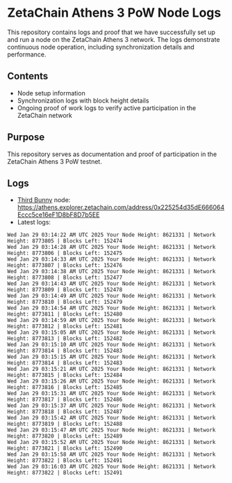 # ZetaChain Athens 3 PoW Node Logs
This repository contains logs and proof that we have successfully set up and run a node on the ZetaChain Athens 3 network. The logs demonstrate continuous node operation, including synchronization details and performance.

## Contents
- Node setup information
- Synchronization logs with block height details
- Ongoing proof of work logs to verify active participation in the ZetaChain network

## Purpose
This repository serves as documentation and proof of participation in the ZetaChain Athens 3 PoW testnet.

## Logs

- [Third Bunny](https://thirdbunny.xyz/) node: https://athens.explorer.zetachain.com/address/0x225254d35dE666064Eccc5ce16eF1D8bF8D7b5EE
- Latest logs:
```
Wed Jan 29 03:14:22 AM UTC 2025 Your Node Height: 8621331 | Network Height: 8773805 | Blocks Left: 152474
Wed Jan 29 03:14:28 AM UTC 2025 Your Node Height: 8621331 | Network Height: 8773806 | Blocks Left: 152475
Wed Jan 29 03:14:33 AM UTC 2025 Your Node Height: 8621331 | Network Height: 8773807 | Blocks Left: 152476
Wed Jan 29 03:14:38 AM UTC 2025 Your Node Height: 8621331 | Network Height: 8773808 | Blocks Left: 152477
Wed Jan 29 03:14:43 AM UTC 2025 Your Node Height: 8621331 | Network Height: 8773809 | Blocks Left: 152478
Wed Jan 29 03:14:49 AM UTC 2025 Your Node Height: 8621331 | Network Height: 8773810 | Blocks Left: 152479
Wed Jan 29 03:14:54 AM UTC 2025 Your Node Height: 8621331 | Network Height: 8773811 | Blocks Left: 152480
Wed Jan 29 03:14:59 AM UTC 2025 Your Node Height: 8621331 | Network Height: 8773812 | Blocks Left: 152481
Wed Jan 29 03:15:05 AM UTC 2025 Your Node Height: 8621331 | Network Height: 8773813 | Blocks Left: 152482
Wed Jan 29 03:15:10 AM UTC 2025 Your Node Height: 8621331 | Network Height: 8773814 | Blocks Left: 152483
Wed Jan 29 03:15:15 AM UTC 2025 Your Node Height: 8621331 | Network Height: 8773814 | Blocks Left: 152483
Wed Jan 29 03:15:21 AM UTC 2025 Your Node Height: 8621331 | Network Height: 8773815 | Blocks Left: 152484
Wed Jan 29 03:15:26 AM UTC 2025 Your Node Height: 8621331 | Network Height: 8773816 | Blocks Left: 152485
Wed Jan 29 03:15:31 AM UTC 2025 Your Node Height: 8621331 | Network Height: 8773817 | Blocks Left: 152486
Wed Jan 29 03:15:37 AM UTC 2025 Your Node Height: 8621331 | Network Height: 8773818 | Blocks Left: 152487
Wed Jan 29 03:15:42 AM UTC 2025 Your Node Height: 8621331 | Network Height: 8773819 | Blocks Left: 152488
Wed Jan 29 03:15:47 AM UTC 2025 Your Node Height: 8621331 | Network Height: 8773820 | Blocks Left: 152489
Wed Jan 29 03:15:52 AM UTC 2025 Your Node Height: 8621331 | Network Height: 8773821 | Blocks Left: 152490
Wed Jan 29 03:15:58 AM UTC 2025 Your Node Height: 8621331 | Network Height: 8773822 | Blocks Left: 152491
Wed Jan 29 03:16:03 AM UTC 2025 Your Node Height: 8621331 | Network Height: 8773822 | Blocks Left: 152491
```
